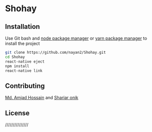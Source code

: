 # Shohay


## Installation

Use Git bash and [node package manager](https://www.npmjs.com/) or [yarn package manager](https://yarnpkg.com/en/) to install the project

```bash
git clone https://github.com/nayan2/Shohay.git
cd Shohay
react-native eject
npm install
react-native link
```


## Contributing
[Md. Amjad Hossain](https://github.com/nayan2/Shohay)
and 
[Shariar onik](https://github.com/shahriarhossain)

## License
///////////////
